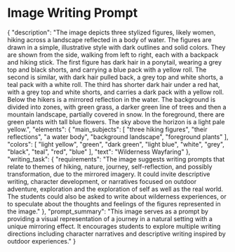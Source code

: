 # Image Writing Prompt

{
  "description": "The image depicts three stylized figures, likely women, hiking across a landscape reflected in a body of water. The figures are drawn in a simple, illustrative style with dark outlines and solid colors. They are shown from the side, walking from left to right, each with a backpack and hiking stick. The first figure has dark hair in a ponytail, wearing a grey top and black shorts, and carrying a blue pack with a yellow roll. The second is similar, with dark hair pulled back, a grey top and white shorts, a teal pack with a white roll. The third has shorter dark hair under a red hat, with a grey top and white shorts, and carries a dark pack with a yellow roll. Below the hikers is a mirrored reflection in the water. The background is divided into zones, with green grass, a darker green line of trees and then a mountain landscape, partially covered in snow. In the foreground, there are green plants with tall blue flowers.  The sky above the horizon is a light pale yellow.",
  "elements": {
    "main_subjects": [
      "three hiking figures",
      "their reflections",
      "a water body",
      "background landscape",
      "foreground plants"
    ],
      "colors": [
      "light yellow",
      "green",
      "dark green",
      "light blue",
       "white",
       "grey",
        "black",
         "teal",
         "red",
        "blue"
    ],
    "text": "Wilderness Wayfaring"
  },
  "writing_task": {
    "requirements": "The image suggests writing prompts that relate to themes of hiking, nature, journey, self-reflection, and possibly transformation, due to the mirrored imagery. It could invite descriptive writing, character development, or narratives focused on outdoor adventure, exploration and the exploration of self as well as the real world. The students could also be asked to write about wilderness experiences, or to speculate about the thoughts and feelings of the figures represented in the image."
  },
  "prompt_summary": "This image serves as a prompt by providing a visual representation of a journey in a natural setting with a unique mirroring effect. It encourages students to explore multiple writing directions including character narratives and descriptive writing inspired by outdoor experiences."
}